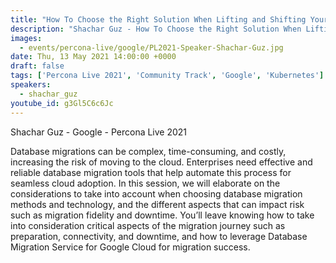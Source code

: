 ```yaml
---
title: "How To Choose the Right Solution When Lifting and Shifting Your Database to the Cloud"
description: "Shachar Guz - How To Choose the Right Solution When Lifting and Shifting Your Database to the Cloud"
images:
  - events/percona-live/google/PL2021-Speaker-Shachar-Guz.jpg
date: Thu, 13 May 2021 14:00:00 +0000
draft: false
tags: ['Percona Live 2021', 'Community Track', 'Google', 'Kubernetes']
speakers:
  - shachar_guz
youtube_id: g3Gl5C6c6Jc
---
```


Shachar Guz - Google - Percona Live 2021

Database migrations can be complex, time-consuming, and costly, increasing the risk of moving to the cloud. Enterprises need effective and reliable database migration tools that help automate this process for seamless cloud adoption. In this session, we will elaborate on the considerations to take into account when choosing database migration methods and technology, and the different aspects that can impact risk such as migration fidelity and downtime. You’ll leave knowing how to take into consideration critical aspects of the migration journey such as preparation, connectivity, and downtime, and how to leverage Database Migration Service for Google Cloud for migration success.